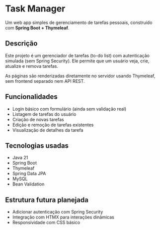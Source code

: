 # Task Manager
Um web app simples de gerenciamento de tarefas pessoais, construído com **Spring Boot + Thymeleaf**.

## Descrição
Este projeto é um gerenciador de tarefas (to-do list) com autenticação simulada (sem Spring Security). Ele permite que um usuário veja, crie, atualize e remova tarefas.

As páginas são renderizadas diretamente no servidor usando Thymeleaf, sem frontend separado nem API REST.

## Funcionalidades
- Login básico com formulário (ainda sem validação real)
- Listagem de tarefas do usuário
- Criação de novas tarefas
- Edição e remoção de tarefas existentes
- Visualização de detalhes da tarefa

## Tecnologias usadas
- Java 21
- Spring Boot
- Thymeleaf
- Spring Data JPA
- MySQL
- Bean Validation

## Estrutura futura planejada
- Adicionar autenticação com Spring Security
- Integração com HTMX para interações dinâmicas
- Responsividade com CSS básico
